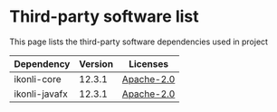 # Third-party software list

This page lists the third-party software dependencies used in project

| Dependency        | Version | Licenses                                      |
|-------------------|---------|-----------------------------------------------|
| ikonli-core       | 12.3.1  | [Apache-2.0](http://www.apache.org/licenses/) |
| ikonli-javafx     | 12.3.1  | [Apache-2.0](http://www.apache.org/licenses/) |